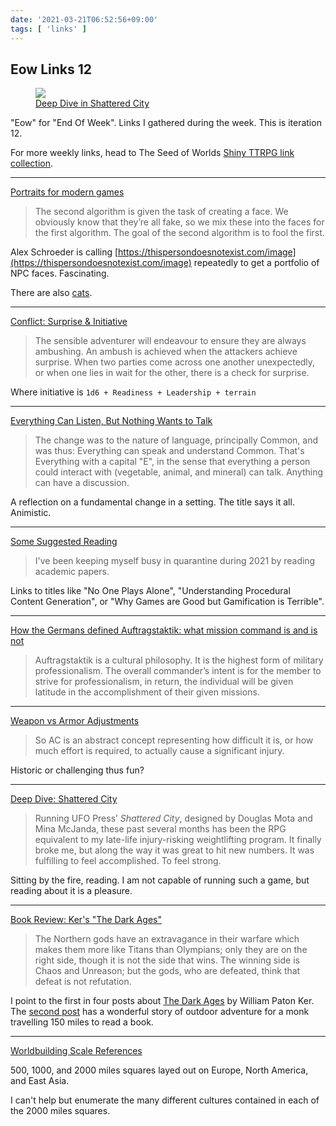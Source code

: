 ```yaml
---
date: '2021-03-21T06:52:56+09:00'
tags: [ 'links' ]
---
```


## Eow Links 12

<figure class="right">
<a href="https://www.indiegamereadingclub.com/indie-game-reading-club/deep-dive-shattered-city/"><img src="images/20210321_rmap.jpg" loading="lazy" /></a>
<figcaption>
<a href="https://www.indiegamereadingclub.com/indie-game-reading-club/deep-dive-shattered-city/">Deep Dive in Shattered City</a>
</figcaption>
</figure>

"Eow" for "End Of Week". Links I gathered during the week. This is iteration 12.

For more weekly links, head to The Seed of Worlds [Shiny TTRPG link collection](https://seedofworlds.blogspot.com/search/label/weekly%20links).

<hr/>

[Portraits for modern games](https://alexschroeder.ch/wiki/2021-03-13_Portraits_for_modern_games)

> The second algorithm is given the task of creating a face. We obviously know that they’re all fake, so we mix these into the faces for the first algorithm. The goal of the second algorithm is to fool the first.

Alex Schroeder is calling [https://thispersondoesnotexist.com/image](https://thispersondoesnotexist.com/image) repeatedly to get a portfolio of NPC faces. Fascinating.

There are also [cats](https://thiscatdoesnotexist.com).

<hr/>

[Conflict: Surprise & Initiative](https://www.thevikinghatgm.com/2021/03/conflict-surprise-initiative.html)

> The sensible adventurer will endeavour to ensure they are always ambushing. An ambush is achieved when the attackers achieve surprise. When two parties come across one another unexpectedly, or when one lies in wait for the other, there is a check for surprise.

Where initiative is `1d6 + Readiness + Leadership + terrain`

<hr/>

[Everything Can Listen, But Nothing Wants to Talk](https://goodberrymonthly.blogspot.com/2021/03/everything-can-listen-but-nothing-wants.html)

> The change was to the nature of language, principally Common, and was thus: Everything can speak and understand Common. That's Everything with a capital "E", in the sense that everything a person could interact with (vegetable, animal, and mineral) can talk. Anything can have a discussion.

A reflection on a fundamental change in a setting. The title says it all. Animistic.

<hr/>

[Some Suggested Reading](http://feedproxy.google.com/~r/TheRetiredAdventurer/~3/LhSBSyx2fP8/some-suggested-reading.html)

> I've been keeping myself busy in quarantine during 2021 by reading academic papers.

Links to titles like "No One Plays Alone", "Understanding Procedural Content Generation", or "Why Games are Good but Gamification is Terrible".

<hr/>

[How the Germans defined Auftragstaktik: what mission command is and is not](https://smallwarsjournal.com/jrnl/art/how-germans-defined-auftragstaktik-what-mission-command-and-not)

> Auftragstaktik is a cultural philosophy. It is the highest form of military professionalism. The overall commander’s intent is for the member to strive for professionalism, in return, the individual will be given latitude in the accomplishment of their given missions.

<hr/>

[Weapon vs Armor Adjustments](https://42ducktape.blogspot.com/2021/03/weapon-vs-armor-adjustments.html)

> So AC is an abstract concept representing how difficult it is, or how much effort is required, to actually cause a significant injury.

Historic or challenging thus fun?

<hr/>

[Deep Dive: Shattered City](https://www.indiegamereadingclub.com/indie-game-reading-club/deep-dive-shattered-city/)

> Running UFO Press’ _Shattered City_, designed by Douglas Mota and Mina McJanda, these past several months has been the RPG equivalent to my late-life injury-risking weightlifting program. It finally broke me, but along the way it was great to hit new numbers. It was fulfilling to feel accomplished. To feel strong.

Sitting by the fire, reading. I am not capable of running such a game, but reading about it is a pleasure.

<hr/>

[Book Review: Ker's "The Dark Ages"](https://wanderinggamist.blogspot.com/2019/11/book-review-kers-dark-ages-part-1-on.html)

> The Northern gods have an extravagance in their warfare which makes them more like Titans than Olympians; only they are on the right side, though it is not the side that wins. The winning side is Chaos and Unreason; but the gods, who are defeated, think that defeat is not refutation.

I point to the first in four posts about [The Dark Ages](https://amzn.to/3f1N8aW) by William Paton Ker. The [second post](http://wanderinggamist.blogspot.com/2019/12/kers-dark-ages-part-2-gerhard-and.html) has a wonderful story of outdoor adventure for a monk travelling 150 miles to read a book.

<hr/>

[Worldbuilding Scale References](http://spriggans-den.com/2021/03/19/worldbuilding-scale-references/)

500, 1000, and 2000 miles squares layed out on Europe, North America, and East Asia.

I can't help but enumerate the many different cultures contained in each of the 2000 miles squares.

